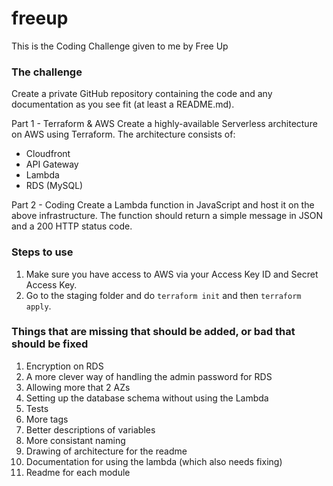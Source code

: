 # freeup

This is the Coding Challenge given to me by Free Up

### The challenge
Create a private GitHub repository containing the code and any documentation as you see fit (at least a README.md).

Part 1 - Terraform & AWS
Create a highly-available Serverless architecture on AWS using Terraform. The architecture consists of:
- Cloudfront
- API Gateway
- Lambda
- RDS (MySQL)

Part 2 - Coding
Create a Lambda function in JavaScript and host it on the above infrastructure. The function should return a simple message in JSON and a 200 HTTP status code.

### Steps to use
1. Make sure you have access to AWS via your Access Key ID and Secret Access Key.
2. Go to the staging folder and do `terraform init` and then `terraform apply`.

### Things that are missing that should be added, or bad that should be fixed
1. Encryption on RDS
2. A more clever way of handling the admin password for RDS
3. Allowing more that 2 AZs
4. Setting up the database schema without using the Lambda
5. Tests
6. More tags
7. Better descriptions of variables
8. More consistant naming
9. Drawing of architecture for the readme
10. Documentation for using the lambda (which also needs fixing)
11. Readme for each module

